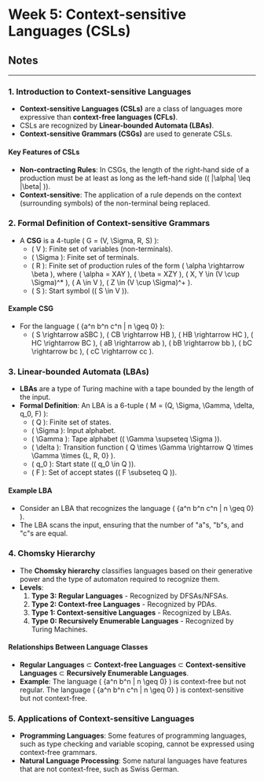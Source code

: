 # Week 5: Context-sensitive Languages (CSLs)
## Notes
---

### 1. Introduction to Context-sensitive Languages
- **Context-sensitive Languages (CSLs)** are a class of languages more expressive than **context-free languages (CFLs)**.
- CSLs are recognized by **Linear-bounded Automata (LBAs)**.
- **Context-sensitive Grammars (CSGs)** are used to generate CSLs.

#### Key Features of CSLs
- **Non-contracting Rules**: In CSGs, the length of the right-hand side of a production must be at least as long as the left-hand side (\( |\alpha| \leq |\beta| \)).
- **Context-sensitive**: The application of a rule depends on the context (surrounding symbols) of the non-terminal being replaced.

### 2. Formal Definition of Context-sensitive Grammars
- A **CSG** is a 4-tuple \( G = (V, \Sigma, R, S) \):
  - \( V \): Finite set of variables (non-terminals).
  - \( \Sigma \): Finite set of terminals.
  - \( R \): Finite set of production rules of the form \( \alpha \rightarrow \beta \), where \( \alpha = XAY \), \( \beta = XZY \), \( X, Y \in (V \cup \Sigma)^* \), \( A \in V \), \( Z \in (V \cup \Sigma)^+ \).
  - \( S \): Start symbol (\( S \in V \)).

#### Example CSG
- For the language \( \{a^n b^n c^n | n \geq 0\} \):
  - \( S \rightarrow aSBC \), \( CB \rightarrow HB \), \( HB \rightarrow HC \), \( HC \rightarrow BC \), \( aB \rightarrow ab \), \( bB \rightarrow bb \), \( bC \rightarrow bc \), \( cC \rightarrow cc \).

### 3. Linear-bounded Automata (LBAs)
- **LBAs** are a type of Turing machine with a tape bounded by the length of the input.
- **Formal Definition**: An LBA is a 6-tuple \( M = (Q, \Sigma, \Gamma, \delta, q_0, F) \):
  - \( Q \): Finite set of states.
  - \( \Sigma \): Input alphabet.
  - \( \Gamma \): Tape alphabet (\( \Gamma \supseteq \Sigma \)).
  - \( \delta \): Transition function \( Q \times \Gamma \rightarrow Q \times \Gamma \times \{L, R, 0\} \).
  - \( q_0 \): Start state (\( q_0 \in Q \)).
  - \( F \): Set of accept states (\( F \subseteq Q \)).

#### Example LBA
- Consider an LBA that recognizes the language \( \{a^n b^n c^n | n \geq 0\} \).
- The LBA scans the input, ensuring that the number of "a"s, "b"s, and "c"s are equal.

### 4. Chomsky Hierarchy
- The **Chomsky hierarchy** classifies languages based on their generative power and the type of automaton required to recognize them.
- **Levels**:
  1. **Type 3: Regular Languages** - Recognized by DFSAs/NFSAs.
  2. **Type 2: Context-free Languages** - Recognized by PDAs.
  3. **Type 1: Context-sensitive Languages** - Recognized by LBAs.
  4. **Type 0: Recursively Enumerable Languages** - Recognized by Turing Machines.

#### Relationships Between Language Classes
- **Regular Languages** ⊂ **Context-free Languages** ⊂ **Context-sensitive Languages** ⊂ **Recursively Enumerable Languages**.
- **Example**: The language \( \{a^n b^n | n \geq 0\} \) is context-free but not regular. The language \( \{a^n b^n c^n | n \geq 0\} \) is context-sensitive but not context-free.

### 5. Applications of Context-sensitive Languages
- **Programming Languages**: Some features of programming languages, such as type checking and variable scoping, cannot be expressed using context-free grammars.
- **Natural Language Processing**: Some natural languages have features that are not context-free, such as Swiss German.

